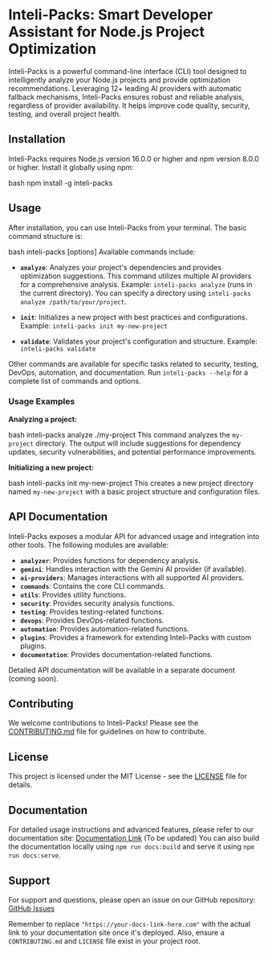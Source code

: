 # Inteli-Packs: Smart Developer Assistant for Node.js Project Optimization

Inteli-Packs is a powerful command-line interface (CLI) tool designed to intelligently analyze your Node.js projects and provide optimization recommendations.  Leveraging 12+ leading AI providers with automatic fallback mechanisms, Inteli-Packs ensures robust and reliable analysis, regardless of provider availability.  It helps improve code quality, security, testing, and overall project health.


## Installation

Inteli-Packs requires Node.js version 16.0.0 or higher and npm version 8.0.0 or higher.  Install it globally using npm:

bash
npm install -g inteli-packs
## Usage

After installation, you can use Inteli-Packs from your terminal.  The basic command structure is:

bash
inteli-packs <command> [options]
Available commands include:

* **`analyze`**: Analyzes your project's dependencies and provides optimization suggestions.  This command utilizes multiple AI providers for a comprehensive analysis.  Example: `inteli-packs analyze` (runs in the current directory).  You can specify a directory using `inteli-packs analyze /path/to/your/project`.

* **`init`**: Initializes a new project with best practices and configurations. Example: `inteli-packs init my-new-project`

* **`validate`**: Validates your project's configuration and structure. Example: `inteli-packs validate`

Other commands are available for specific tasks related to security, testing, DevOps, automation, and documentation.  Run `inteli-packs --help` for a complete list of commands and options.


### Usage Examples

**Analyzing a project:**

bash
inteli-packs analyze ./my-project
This command analyzes the `my-project` directory.  The output will include suggestions for dependency updates, security vulnerabilities, and potential performance improvements.

**Initializing a new project:**

bash
inteli-packs init my-new-project
This creates a new project directory named `my-new-project` with a basic project structure and configuration files.


## API Documentation

Inteli-Packs exposes a modular API for advanced usage and integration into other tools.  The following modules are available:

* **`analyzer`**: Provides functions for dependency analysis.
* **`gemini`**:  Handles interaction with the Gemini AI provider (if available).
* **`ai-providers`**: Manages interactions with all supported AI providers.
* **`commands`**: Contains the core CLI commands.
* **`utils`**: Provides utility functions.
* **`security`**:  Provides security analysis functions.
* **`testing`**: Provides testing-related functions.
* **`devops`**: Provides DevOps-related functions.
* **`automation`**: Provides automation-related functions.
* **`plugins`**:  Provides a framework for extending Inteli-Packs with custom plugins.
* **`documentation`**: Provides documentation-related functions.


Detailed API documentation will be available in a separate document (coming soon).


## Contributing

We welcome contributions to Inteli-Packs!  Please see the [CONTRIBUTING.md](CONTRIBUTING.md) file for guidelines on how to contribute.


## License

This project is licensed under the MIT License - see the [LICENSE](LICENSE) file for details.


## Documentation

For detailed usage instructions and advanced features, please refer to our documentation site: [Documentation Link](https://your-docs-link-here.com) (To be updated)  You can also build the documentation locally using `npm run docs:build` and serve it using `npm run docs:serve`.


## Support

For support and questions, please open an issue on our GitHub repository: [GitHub Issues](https://github.com/Nom-nom-hub/inteli-packs/issues)


Remember to replace `"https://your-docs-link-here.com"` with the actual link to your documentation site once it's deployed.  Also, ensure a `CONTRIBUTING.md` and `LICENSE` file exist in your project root.
